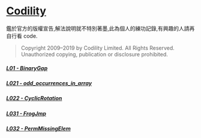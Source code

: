 # [Codility](https://app.codility.com/)
鑑於官方的版權宣告,解法說明就不特別著墨,此為個人的練功記錄,有興趣的人請再自行看 code.
>Copyright 2009–2019 by Codility Limited. All Rights Reserved. Unauthorized copying, publication or disclosure prohibited.
##### [L01  - BinaryGap](https://app.codility.com/programmers/lessons/1-iterations/binary_gap/)
##### [L021 - odd_occurrences_in_array](https://app.codility.com/programmers/lessons/2-arrays/odd_occurrences_in_array/)
##### [L022 - CyclicRotation](https://app.codility.com/programmers/lessons/2-arrays/cyclic_rotation/)
##### [L031 - FrogJmp](https://app.codility.com/programmers/lessons/3-time_complexity/frog_jmp/)
##### [L032 - PermMissingElem](https://app.codility.com/programmers/lessons/3-time_complexity/perm_missing_elem/)